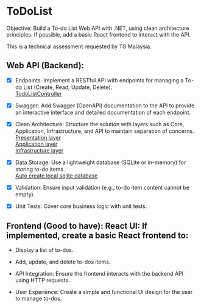 # ToDoList
Objective: Build a To-do List Web API with .NET, using clean architecture principles. If possible, add a basic React frontend to interact with the API.

This is a technical assessment requested by TG Malaysia.

## Web API (Backend):

-  [x] Endpoints: Implement a RESTful API with endpoints for managing a To-do List (Create, Read, Update, Delete).  
       [TodoListController](todolist.Server/Controllers/TodoListController.cs)
       

-  [x] Swagger: Add Swagger (OpenAPI) documentation to the API to provide an interactive interface and detailed documentation of each endpoint.

-  [x] Clean Architecture: Structure the solution with layers such as Core, Application, Infrastructure, and API to maintain separation of concerns.
       [Presentation layer](todolist.client)  
       [Application layer](todolist.Server/Controllers)  
       [Infrastructure layer](todolist.Server/Models)  

-  [x] Data Storage: Use a lightweight database (SQLite or in-memory) for storing to-do items.  
       [Auto create local sqlite database](todolist.Server/ToDoList.db)

-  [x] Validation: Ensure input validation (e.g., to-do item content cannot be empty).

-  [x] Unit Tests: Cover core business logic with unit tests.

## Frontend (Good to have): React UI: If implemented, create a basic React frontend to:

-  Display a list of to-dos.

-  Add, update, and delete to-dos items.

-  API Integration: Ensure the frontend interacts with the backend API using HTTP requests.

-  User Experience: Create a simple and functional UI design for the user to manage to-dos.
